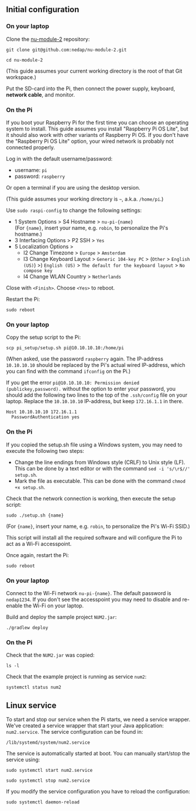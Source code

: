 ## Initial configuration

### On your laptop

Clone the [nu-module-2](https://github.com/nedap/nu-module-2) repository:

`git clone git@github.com:nedap/nu-module-2.git`

`cd nu-module-2`

(This guide assumes your current working directory is the root of that Git workspace.)

Put the SD-card into the Pi, then connect the power supply, keyboard, **network cable**, and monitor.

### On the Pi

If you boot your Raspberry Pi for the first time you can choose an operating system to install. This guide assumes
you install "Raspberry Pi OS Lite", but it should also work with other variants of Raspberry Pi OS. If you don't have 
the "Raspberry Pi OS Lite" option, your wired network is probably not connected properly.

Log in with the default username/password:

* username: `pi`
* password: `raspberry`

Or open a terminal if you are using the desktop version.

(This guide assumes your working directory is `~`, a.k.a. `/home/pi`.)

Use `sudo raspi-config` to change the following settings:

* 1 System Options > S4 Hostname > `nu-pi-{name}`<br>(For `{name}`, insert your name, e.g. `robin`, to personalize the Pi's hostname.)
* 3 Interfacing Options > P2 SSH > `Yes`
* 5 Localization Options >
    * I2 Change Timezone > `Europe` > `Amsterdam`
    * I3 Change Keyboard Layout > `Generic 104-key PC` > (`Other` > `English (US)`) >) `English (US)` > `The default for the keyboard layout` > `No compose key`
    * I4 Change WLAN Country > `Netherlands`

Close with `<Finish>`. Choose `<Yes>` to reboot.

Restart the Pi:

`sudo reboot`

### On your laptop

Copy the setup script to the Pi:

`scp pi_setup/setup.sh pi@10.10.10.10:/home/pi`

(When asked, use the password `raspberry` again. The IP-address `10.10.10.10` should be replaced by the Pi's actual 
wired IP-address, which you can find with the command `ifconfig` on the Pi.)

If you get the error `pi@10.10.10.10: Permission denied (publickey,password).` without the option to enter your 
password, you should add the following two lines to the top of the `.ssh/config` file on your laptop. Replace the 
`10.10.10.10` IP-address, but keep `172.16.1.1` in there. 

```
Host 10.10.10.10 172.16.1.1
  PasswordAuthentication yes
```

### On the Pi

If you copied the setup.sh file using a Windows system, you may need to execute the following two steps:

* Change the line endings from Windows style (CRLF) to Unix style (LF). This can be done by a text editor or with the 
  command `sed -i 's/\r$//' setup.sh`.
* Mark the file as executable. This can be done with the command `chmod +x setup.sh`.

Check that the network connection is working, then execute the setup script:

`sudo ./setup.sh {name}`

(For `{name}`, insert your name, e.g. `robin`, to personalize the Pi's Wi-Fi SSID.)

This script will install all the required software and will configure the Pi to act as a Wi-Fi accesspoint.

Once again, restart the Pi:

`sudo reboot`

### On your laptop

Connect to the Wi-Fi network `nu-pi-{name}`. The default password is `nedap1234`. If you don't see the accesspoint you
may need to disable and re-enable the Wi-Fi on your laptop.

Build and deploy the sample project `NUM2.jar`:

`./gradlew deploy`

### On the Pi

Check that the `NUM2.jar` was copied:

`ls -l`

Check that the example project is running as service `num2`:

`systemctl status num2`



## Linux service

To start and stop our service when the Pi starts, we need a service wrapper. We've created a service wrapper that start your Java application: `num2.service`. The service configuration can be found in:

`/lib/systemd/system/num2.service`

The service is automatically started at boot. You can manually start/stop the service using:

`sudo systemctl start num2.service`

`sudo systemctl stop num2.service`

If you modify the service configuration you have to reload the configuration:

`sudo systemctl daemon-reload`
